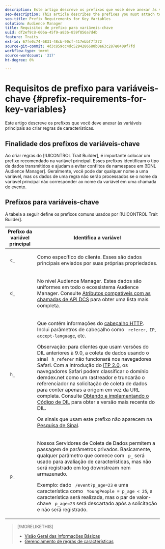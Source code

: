 ```yaml
---
description: Este artigo descreve os prefixos que você deve anexar às variáveis principais ao criar regras de características.
seo-description: This article describes the prefixes you must attach to key variables when creating trait rules.
seo-title: Prefix Requirements for Key Variables
solution: Audience Manager
title: Requisitos de prefixo para variáveis-chave
uuid: df2ef9c8-606a-45f9-a836-859f856a7d4b
feature: Traits
exl-id: 67fe0c74-6831-48cb-90cf-417ebbf7f272
source-git-commit: 4d3c859cc4dc5294286680b0e63c287e0409f7fd
workflow-type: tm+mt
source-wordcount: '317'
ht-degree: 0%

---
```


# Requisitos de prefixo para variáveis-chave {#prefix-requirements-for-key-variables}

Este artigo descreve os prefixos que você deve anexar às variáveis principais ao criar regras de características.

<!-- r_tb_variable_prefixes.xml -->

## Finalidade dos prefixos de variáveis-chave

Ao criar regras do [!UICONTROL Trait Builder], é importante colocar um prefixo recomendado na variável principal. Esses prefixos identificam o tipo de dados transmitidos e ajudam a evitar conflitos de namespace em [!DNL Audience Manager]. Geralmente, você pode dar qualquer nome a uma variável, mas os dados de uma regra não serão processados se o nome da variável principal não corresponder ao nome da variável em uma chamada de evento.

## Prefixos para variáveis-chave

A tabela a seguir define os prefixos comuns usados por [!UICONTROL Trait Builder].

<table id="table_CFEFA1DBDF904736B6EA2640B7AD26E5"> 
 <thead> 
  <tr> 
   <th colname="col1" class="entry"> Prefixo da variável principal </th> 
   <th colname="col2" class="entry"> Identifica a variável </th> 
  </tr>
 </thead>
 <tbody> 
  <tr> 
   <td colname="col1"><code> c_</code> </td> 
   <td colname="col2"> <p>Como específico do cliente. Esses são dados principais enviados por suas próprias propriedades. </p> </td> 
  </tr> 
  <tr> 
   <td colname="col1"><code> d_</code> </td> 
   <td colname="col2"> <p>No nível <span class="keyword"> Audience Manager</span>. Estes dados são uniformes em todo o ecossistema <span class="keyword"> Audience Manager</span>. Consulte <a href="../../api/dcs-intro/dcs-api-reference/dcs-keys.md"> Atributos compatíveis com as chamadas de API DCS</a> para obter uma lista mais completa.</p> </td> 
  </tr>
  <tr> 
   <td colname="col1"><code> h_</code> </td> 
   <td colname="col2"> <p>Que contém informações do <a href="https://en.wikipedia.org/wiki/List_of_HTTP_header_fields" scope="external" format="html"> cabeçalho HTTP</a>. Inclui parâmetros de cabeçalho como <code> referer</code>,<code> IP</code>, <code> accept-language</code>, etc. </p> <p> <p>Observação: para clientes que usam versões do DIL anteriores à 9.0, a coleta de dados usando o sinal <code> h_referer</code> não funcionará nos navegadores Safari. Com a introdução do <a href="https://webkit.org/blog/8311/intelligent-tracking-prevention-2-0/" format="https" scope="external"> ITP 2.0</a>, os navegadores Safari podem classificar o domínio demdex.net como um rastreador e truncarão o referenciador na solicitação de coleta de dados para conter apenas a origem em vez da URL completa. Consulte <a href="../../dil/dil-overview.md#get-implement-dil-code">Obtendo e implementando o Código de DIL</a> para obter a versão mais recente do DIL.<p>Os sinais que usam este prefixo não aparecem na <a href="../data-explorer/data-explorer-signals-search/data-explorer-signals-search.md">Pesquisa de Sinal</a>.</p></p> </p> </td> 
  </tr> 
  <tr> 
   <td colname="col1"><code> p_</code> </td> 
   <td colname="col2"> <p>Nossos <span class="wintitle"> Servidores de Coleta de Dados</span> permitem a passagem de parâmetros privados. Basicamente, qualquer parâmetro que comece com <code> p_</code> será usado para avaliação de características, mas não será registrado em log downstream nem armazenado. </p> <p>Exemplo: dado <code> /event?p_age=23</code> e uma característica como <code> YoungPeople = p_age &lt; 25</code>, a característica será realizada, mas o par de valor-chave <code> p_age=23</code> será descartado após a solicitação e não será registrado. </p> </td> 
  </tr> 
 </tbody> 
</table>

>[!MORELIKETHIS]
>
>* [Visão Geral das Informações Básicas](../../features/traits/create-onboarded-rule-based-traits.md)
>* [Gerenciamento de regras de características](../../features/traits/manage-trait-rules.md#managing-trait-rules)
